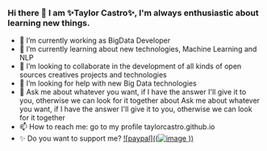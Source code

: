 ### Hi there 👋 I am ✨Taylor Castro✨, I'm always enthusiastic about learning new things.
- 🔭 I’m currently working as BigData Developer
- 🌱 I’m currently learning about new technologies, Machine Learning and NLP
- 👯 I’m looking to collaborate in the development of all kinds of open sources creatives projects and technologies
- 🤔 I’m looking for help with new Big Data technologies
- 💬 Ask me about whatever you want, if I have the answer I'll give it to you, otherwise we can look for it together about Ask me about whatever you want, if I have the       answer I'll give it to you, otherwise we can look for it together
- 📫 How to reach me: go to my profile taylorcastro.github.io 
- ✨ Do you want to support me? [![paypal]((![image](https://user-images.githubusercontent.com/32879795/209843030-407f733e-75fb-4f94-8378-5088f94877a3.png)
))]([https://ko-fi.com/Y8Y56XIFG](https://paypal.me/teilorcastro?country.x=ES&locale.x=es_ES))

